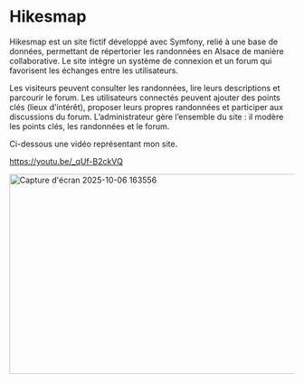 # Hikesmap

Hikesmap est un site fictif développé avec Symfony, relié à une base de données, permettant de répertorier les randonnées en Alsace de manière collaborative.
Le site intègre un système de connexion et un forum qui favorisent les échanges entre les utilisateurs.

Les visiteurs peuvent consulter les randonnées, lire leurs descriptions et parcourir le forum.
Les utilisateurs connectés peuvent ajouter des points clés (lieux d’intérêt), proposer leurs propres randonnées et participer aux discussions du forum.
L’administrateur gère l’ensemble du site : il modère les points clés, les randonnées et le forum.

Ci-dessous une vidéo représentant mon site.

https://youtu.be/_qUf-B2ckVQ 

<img width="638" height="354" alt="Capture d'écran 2025-10-06 163556" src="https://github.com/user-attachments/assets/aaed9cb9-9cea-4fe2-9481-04278499b57e" />
